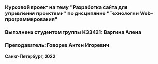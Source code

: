 ### Курсовой проект на тему "Разработка сайта для управления проектами" по дисциплине "Технологии Web-программирования"

### Выполнена студентом группы K33421: Варгина Алена
### Преподаватель: Говоров Антон Игоревич

#### Санкт-Петербург, 2022
